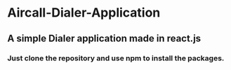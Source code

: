 # Aircall-Dialer-Application

## A simple Dialer application made in react.js

### Just clone the repository and use npm to install the packages.
